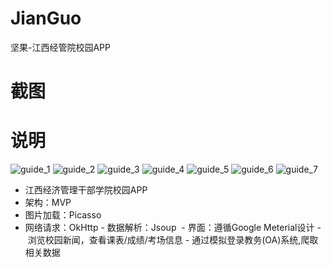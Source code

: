 # JianGuo
坚果-江西经管院校园APP
# 截图

# 说明
![guide_1](https://github.com/justfz/JianGuo/blob/master/img/guide_1.png)
![guide_2](https://github.com/justfz/JianGuo/blob/master/img/guide_2.png)
![guide_3](https://github.com/justfz/JianGuo/blob/master/img/guide_3.png)
![guide_4](https://github.com/justfz/JianGuo/blob/master/img/Screenshot_20161126-193136.png)
![guide_5](https://github.com/justfz/JianGuo/blob/master/img/Screenshot_20161126-193125.png)
![guide_6](https://github.com/justfz/JianGuo/blob/master/img/Screenshot_1480081105.png)
![guide_7](https://github.com/justfz/JianGuo/blob/master/img/Screenshot_1480081074.png)
- 江西经济管理干部学院校园APP
- 架构：MVP
- 图片加载：Picasso
- 网络请求：OkHttp
- 数据解析：Jsoup 
- 界面：遵循Google Meterial设计
- 浏览校园新闻，查看课表/成绩/考场信息
- 通过模拟登录教务(OA)系统,爬取相关数据

